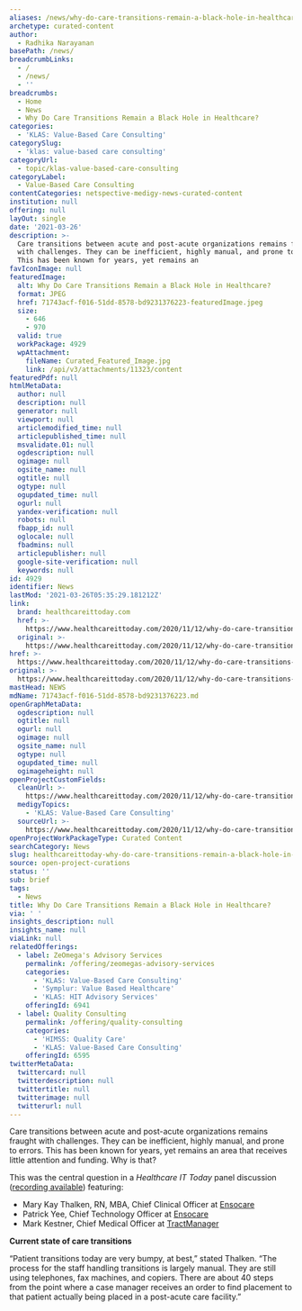 ```yaml
---
aliases: /news/why-do-care-transitions-remain-a-black-hole-in-healthcare
archetype: curated-content
author:
  - Radhika Narayanan
basePath: /news/
breadcrumbLinks:
  - /
  - /news/
  - ''
breadcrumbs:
  - Home
  - News
  - Why Do Care Transitions Remain a Black Hole in Healthcare?
categories:
  - 'KLAS: Value-Based Care Consulting'
categorySlug:
  - 'klas: value-based care consulting'
categoryUrl:
  - topic/klas-value-based-care-consulting
categoryLabel:
  - Value-Based Care Consulting
contentCategories: netspective-medigy-news-curated-content
institution: null
offering: null
layOut: single
date: '2021-03-26'
description: >-
  Care transitions between acute and post-acute organizations remains fraught
  with challenges. They can be inefficient, highly manual, and prone to errors.
  This has been known for years, yet remains an 
favIconImage: null
featuredImage:
  alt: Why Do Care Transitions Remain a Black Hole in Healthcare?
  format: JPEG
  href: 71743acf-f016-51dd-8578-bd9231376223-featuredImage.jpeg
  size:
    - 646
    - 970
  valid: true
  workPackage: 4929
  wpAttachment:
    fileName: Curated_Featured_Image.jpg
    link: /api/v3/attachments/11323/content
featuredPdf: null
htmlMetaData:
  author: null
  description: null
  generator: null
  viewport: null
  articlemodified_time: null
  articlepublished_time: null
  msvalidate.01: null
  ogdescription: null
  ogimage: null
  ogsite_name: null
  ogtitle: null
  ogtype: null
  ogupdated_time: null
  ogurl: null
  yandex-verification: null
  robots: null
  fbapp_id: null
  oglocale: null
  fbadmins: null
  articlepublisher: null
  google-site-verification: null
  keywords: null
id: 4929
identifier: News
lastMod: '2021-03-26T05:35:29.181212Z'
link:
  brand: healthcareittoday.com
  href: >-
    https://www.healthcareittoday.com/2020/11/12/why-do-care-transitions-remain-a-black-hole-in-healthcare/
  original: >-
    https://www.healthcareittoday.com/2020/11/12/why-do-care-transitions-remain-a-black-hole-in-healthcare/
href: >-
  https://www.healthcareittoday.com/2020/11/12/why-do-care-transitions-remain-a-black-hole-in-healthcare/
original: >-
  https://www.healthcareittoday.com/2020/11/12/why-do-care-transitions-remain-a-black-hole-in-healthcare/
mastHead: NEWS
mdName: 71743acf-f016-51dd-8578-bd9231376223.md
openGraphMetaData:
  ogdescription: null
  ogtitle: null
  ogurl: null
  ogimage: null
  ogsite_name: null
  ogtype: null
  ogupdated_time: null
  ogimageheight: null
openProjectCustomFields:
  cleanUrl: >-
    https://www.healthcareittoday.com/2020/11/12/why-do-care-transitions-remain-a-black-hole-in-healthcare/
  medigyTopics:
    - 'KLAS: Value-Based Care Consulting'
  sourceUrl: >-
    https://www.healthcareittoday.com/2020/11/12/why-do-care-transitions-remain-a-black-hole-in-healthcare/
openProjectWorkPackageType: Curated Content
searchCategory: News
slug: healthcareittoday-why-do-care-transitions-remain-a-black-hole-in-healthcare
source: open-project-curations
status: ''
sub: brief
tags:
  - News
title: Why Do Care Transitions Remain a Black Hole in Healthcare?
via: ' '
insights_description: null
insights_name: null
viaLink: null
relatedOfferings:
  - label: ZeOmega's Advisory Services
    permalink: /offering/zeomegas-advisory-services
    categories:
      - 'KLAS: Value-Based Care Consulting'
      - 'Symplur: Value Based Healthcare'
      - 'KLAS: HIT Advisory Services'
    offeringId: 6941
  - label: Quality Consulting
    permalink: /offering/quality-consulting
    categories:
      - 'HIMSS: Quality Care'
      - 'KLAS: Value-Based Care Consulting'
    offeringId: 6595
twitterMetaData:
  twittercard: null
  twitterdescription: null
  twittertitle: null
  twitterimage: null
  twitterurl: null
---
```

<p>Care transitions between acute and post-acute organizations remains fraught with challenges. They can be inefficient, highly manual, and prone to errors. This has been known for years, yet remains an area that receives little attention and funding. Why is that?</p><p>This was the central question in a <i>Healthcare IT Today </i>panel discussion (<a href="https://register.gotowebinar.com/register/2351308223451404300">recording available</a>) featuring:</p><ul><li>Mary Kay Thalken, RN, MBA, Chief Clinical Officer at <a href="https://www.ensocare.com/">Ensocare</a></li><li>Patrick Yee, Chief Technology Officer at <a href="https://www.ensocare.com/">Ensocare</a></li><li>Mark Kestner, Chief Medical Officer at <a href="https://www.tractmanager.com/">TractManager</a></li></ul><p><strong>Current state of care transitions</strong></p><p>“Patient transitions today are very bumpy, at best,” stated Thalken. “The process for the staff handling transitions is largely manual. They are still using telephones, fax machines, and copiers. There are about 40 steps from the point where a case manager receives an order to find placement to that patient actually being placed in a post-acute care facility.”</p>